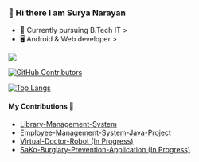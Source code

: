 ### 👋 Hi there I am Surya Narayan 



- 📜 Currently pursuing B.Tech IT >
- 🖥️ Android & Web developer >

<img src="https://github-readme-stats.vercel.app/api?username=suryanarayanms&&show_icons=true&title_color=ffffff&icon_color=bb2acf&text_color=daf7dc&bg_color=151515">



<a href="https://github.com/suryanarayanms/awesome-github-profile-readme/graphs/contributors"><img alt="GitHub Contributors" src="https://img.shields.io/github/contributors/suryanarayanms/awesome-github-profile-readme?color=2b9348"></a>

[![Top Langs](https://github-readme-stats.vercel.app/api/top-langs/?username=anuraghazra&layout=compact)](https://github.com/anuraghazra/github-readme-stats)

#### My Contributions 🤖
- [Library-Management-System](https://github.com/suryanarayanms/Library-Management-System)
- [Employee-Management-System-Java-Project](https://github.com/suryanarayanms/Employee-Management-System-Java-Project.git)
- [Virtual-Doctor-Robot (In Progress) ](https://github.com/suryanarayanms)
- [SaKo-Burglary-Prevention-Application (In Progress) ](https://github.com/suryanarayanms)

